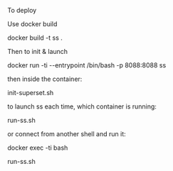 To deploy

Use docker build

docker build -t ss .

Then to init & launch

docker run -ti --entrypoint /bin/bash -p 8088:8088 ss

then inside the container:

init-superset.sh


to launch ss each time, which container is running:

run-ss.sh

or connect from another shell and run it:

docker exec -ti <containerID>  bash

run-ss.sh

